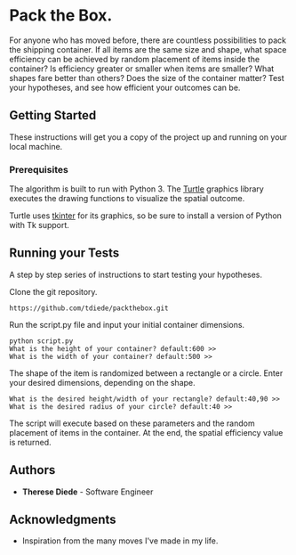 # Pack the Box.

For anyone who has moved before, there are countless possibilities to pack the shipping container. If all items are the same size and shape, what space efficiency can be achieved by random placement of items inside the container? Is efficiency greater or smaller when items are smaller? What shapes fare better than others? Does the size of the container matter? Test your hypotheses, and see how efficient your outcomes can be.

## Getting Started

These instructions will get you a copy of the project up and running on your local machine.

### Prerequisites

The algorithm is built to run with Python 3. The [Turtle](https://docs.python.org/3.0/library/turtle.html) graphics library executes the drawing functions to visualize the spatial outcome.

Turtle uses [tkinter](https://docs.python.org/3/library/tkinter.html#module-tkinter) for its graphics, so be sure to install a version of Python with Tk support.

## Running your Tests

A step by step series of instructions to start testing your hypotheses.

Clone the git repository.

```
https://github.com/tdiede/packthebox.git
```

Run the script.py file and input your initial container dimensions.

```
python script.py
What is the height of your container? default:600 >>
What is the width of your container? default:500 >>
```

The shape of the item is randomized between a rectangle or a circle.
Enter your desired dimensions, depending on the shape.

```
What is the desired height/width of your rectangle? default:40,90 >>
What is the desired radius of your circle? default:40 >>
```

The script will execute based on these parameters and the random placement of items in the container.
At the end, the spatial efficiency value is returned.

## Authors

* **Therese Diede** - Software Engineer

## Acknowledgments

* Inspiration from the many moves I've made in my life.
